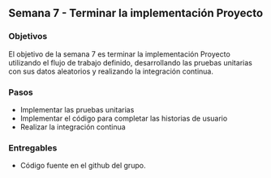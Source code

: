 ## Semana 7 - Terminar la implementación Proyecto

### Objetivos

El objetivo de la semana 7 es terminar la implementación Proyecto utilizando el flujo de trabajo definido, desarrollando las pruebas unitarias con sus datos aleatorios y realizando la integración continua.

### Pasos

* Implementar las pruebas unitarias
* Implementar el código para completar las historias de usuario
* Realizar la integración continua

### Entregables

* Código fuente en el github del grupo.